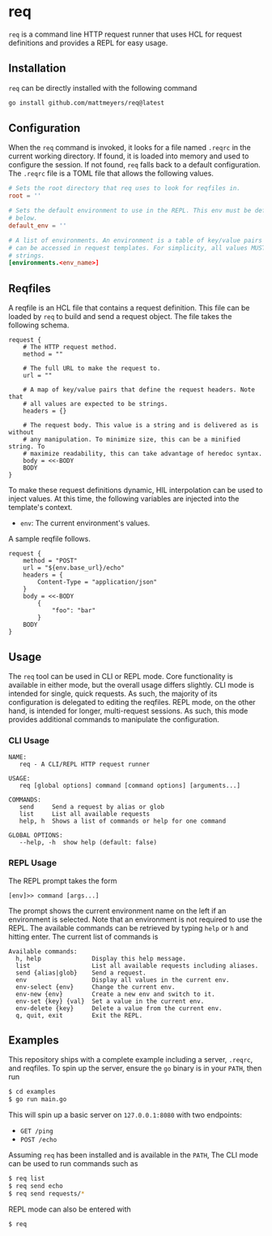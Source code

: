 # req

`req` is a command line HTTP request runner that uses HCL for request definitions and provides a REPL for easy usage.

## Installation

`req` can be directly installed with the following command

```sh
go install github.com/mattmeyers/req@latest
```

## Configuration

When the `req` command is invoked, it looks for a file named `.reqrc` in the current working directory. If found, it is loaded into memory and used to configure the session. If not found, `req` falls back to a default configuration. The `.reqrc` file is a TOML file that allows the following values.

```toml
# Sets the root directory that req uses to look for reqfiles in.
root = ''

# Sets the default environment to use in the REPL. This env must be defined
# below.
default_env = ''

# A list of environments. An environment is a table of key/value pairs that
# can be accessed in request templates. For simplicity, all values MUST be
# strings.
[environments.<env_name>]
```

## Reqfiles

A reqfile is an HCL file that contains a request definition. This file can be loaded by `req` to build and send a request object. The file takes the following schema.

```hcl
request {
    # The HTTP request method.
    method = ""

    # The full URL to make the request to.
    url = ""

    # A map of key/value pairs that define the request headers. Note that
    # all values are expected to be strings.
    headers = {}

    # The request body. This value is a string and is delivered as is without
    # any manipulation. To minimize size, this can be a minified string. To
    # maximize readability, this can take advantage of heredoc syntax.
    body = <<-BODY
    BODY
}
```

To make these request definitions dynamic, HIL interpolation can be used to inject values. At this time, the following variables are injected into the template's context.

- `env`: The current environment's values.

A sample reqfile follows.

```hcl
request {
    method = "POST"
    url = "${env.base_url}/echo"
    headers = {
        Content-Type = "application/json"
    }
    body = <<-BODY
        {
            "foo": "bar"
        }
    BODY
}
```

## Usage

The `req` tool can be used in CLI or REPL mode. Core functionality is available in either mode, but the overall usage differs slightly. CLI mode is intended for single, quick requests. As such, the majority of its configuration is delegated to editing the reqfiles. REPL mode, on the other hand, is intended for longer, multi-request sessions. As such, this mode provides additional commands to manipulate the configuration.

### CLI Usage

```
NAME:
   req - A CLI/REPL HTTP request runner

USAGE:
   req [global options] command [command options] [arguments...]

COMMANDS:
   send     Send a request by alias or glob
   list     List all available requests
   help, h  Shows a list of commands or help for one command

GLOBAL OPTIONS:
   --help, -h  show help (default: false)
```

### REPL Usage

The REPL prompt takes the form

```
[env]>> command [args...]
```

The prompt shows the current environment name on the left if an environment is selected. Note that an environment is not required to use the REPL. The available commands can be retrieved by typing `help` or `h` and hitting enter. The current list of commands is

```
Available commands:
  h, help              Display this help message.
  list                 List all available requests including aliases.
  send {alias|glob}    Send a request.
  env                  Display all values in the current env.
  env-select {env}     Change the current env.
  env-new {env}        Create a new env and switch to it.
  env-set {key} {val}  Set a value in the current env.
  env-delete {key}     Delete a value from the current env.
  q, quit, exit        Exit the REPL.
```


## Examples

This repository ships with a complete example including a server, `.reqrc`, and reqfiles. To spin up the server, ensure the `go` binary is in your `PATH`, then run

```sh
$ cd examples
$ go run main.go
```

This will spin up a basic server on `127.0.0.1:8080` with two endpoints:

- `GET /ping`
- `POST /echo`

Assuming `req` has been installed and is available in the `PATH`, The CLI mode can be used to run commands such as

```sh
$ req list
$ req send echo
$ req send requests/*
```

REPL mode can also be entered with

```sh
$ req
```